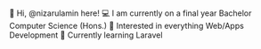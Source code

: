 👋 Hi, @nizarulamin here!
💻 I am currently on a final year Bachelor Computer Science (Hons.)
🧐 Interested in everything Web/Apps Development
🌱 Currently learning Laravel



<!---
nizarulamin/nizarulamin is a ✨ special ✨ repository because its `README.md` (this file) appears on your GitHub profile.
You can click the Preview link to take a look at your changes.
--->
